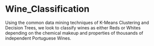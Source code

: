 # Wine_Classification
Using the common data mining techniques of K-Means Clustering and Decision Trees, we look to classify wines as either Reds or Whites depending on the chemical makeup and properties of thousands of independent Portuguese Wines.

